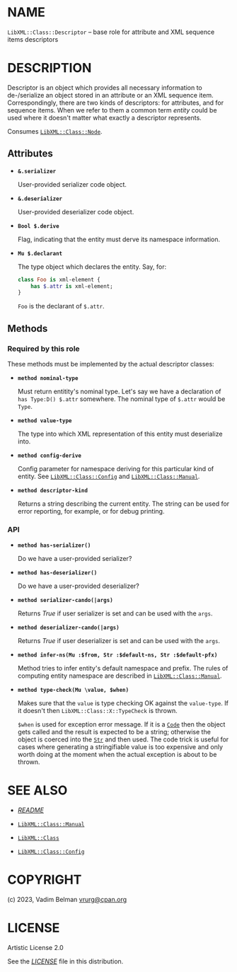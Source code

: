 NAME
====

`LibXML::Class::Descriptor` – base role for attribute and XML sequence items descriptors

DESCRIPTION
===========

Descriptor is an object which provides all necessary information to de-/serialize an object stored in an attribute or an XML sequence item. Correspondingly, there are two kinds of descriptors: for attributes, and for sequence items. When we refer to them a common term *entity* could be used where it doesn't matter what exactly a descriptor represents.

Consumes [`LibXML::Class::Node`](Node.md).

Attributes
----------

  * **`&.serializer`**

    User-provided serializer code object.

  * **`&.deserializer`**

    User-provided deserializer code object.

  * **`Bool $.derive`**

    Flag, indicating that the entity must derve its namespace information.

  * **`Mu $.declarant`**

    The type object which declares the entity. Say, for:

    ```raku
    class Foo is xml-element {
        has $.attr is xml-element;
    }
    ```

    `Foo` is the declarant of `$.attr`.

Methods
-------

### Required by this role

These methods must be implemented by the actual descriptor classes:

  * **`method nominal-type`**

    Must return entitity's nominal type. Let's say we have a declaration of `has Type:D() $.attr` somewhere. The nominal type of `$.attr` would be `Type`.

  * **`method value-type`**

    The type into which XML representation of this entity must deserialize into.

  * **`method config-derive`**

    Config parameter for namespace deriving for this particular kind of entity. See [`LibXML::Class::Config`](Config.md) and [`LibXML::Class::Manual`](Manual.md).

  * **`method descriptor-kind`**

    Returns a string describing the current entity. The string can be used for error reporting, for example, or for debug printing.

### API

  * **`method has-serializer()`**

    Do we have a user-provided serializer?

  * **`method has-deserializer()`**

    Do we have a user-provided deserializer?

  * **`method serializer-cando(|args)`**

    Returns *True* if user serializer is set and can be used with the `args`.

  * **`method deserializer-cando(|args)`**

    Returns *True* if user deserializer is set and can be used with the `args`.

  * **`method infer-ns(Mu :$from, Str :$default-ns, Str :$default-pfx)`**

    Method tries to infer entity's default namespace and prefix. The rules of computing entity namespace are described in [`LibXML::Class::Manual`](Manual.md).

  * **`method type-check(Mu \value, $when)`**

    Makes sure that the `value` is type checking OK against the `value-type`. If it doesn't then `LibXML::Class::X::TypeCheck` is thrown.

    `$when` is used for exception error message. If it is a [`Code`](https://docs.raku.org/type/Code) then the object gets called and the result is expected to be a string; otherwise the object is coerced into the [`Str`](https://docs.raku.org/type/Str) and then used. The code trick is useful for cases where generating a stringifiable value is too expensive and only worth doing at the moment when the actual exception is about to be thrown.

SEE ALSO
========

  * [*README*](../../../../README.md)

  * [`LibXML::Class::Manual`](Manual.md)

  * [`LibXML::Class`](../Class.md)

  * [`LibXML::Class::Config`](Config.md)

COPYRIGHT
=========

(c) 2023, Vadim Belman <vrurg@cpan.org>

LICENSE
=======

Artistic License 2.0

See the [*LICENSE*](../../../../LICENSE) file in this distribution.

